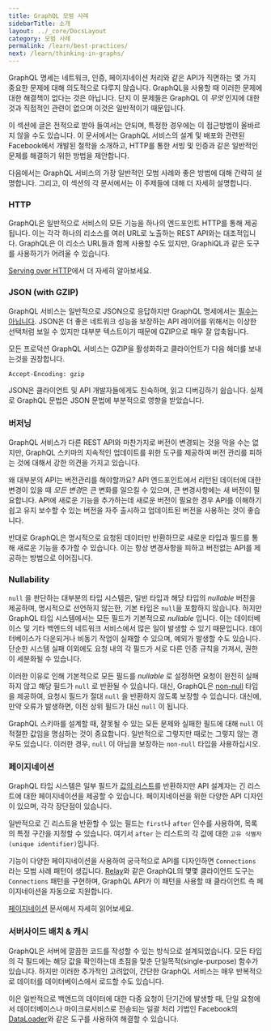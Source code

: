 ```yaml
---
title: GraphQL 모범 사례
sidebarTitle: 소개
layout: ../_core/DocsLayout
category: 모범 사례
permalink: /learn/best-practices/
next: /learn/thinking-in-graphs/
---
```


GraphQL 명세는 네트워크, 인증, 페이지네이션 처리와 같은 API가 직면하는 몇 가지 중요한 문제에 대해 의도적으로 다루지 않습니다. GraphQL을 사용할 때 이러한 문제에 대한 해결책이 없다는 것은 아닙니다. 단지 이 문제들은 GraphQL 이 _무엇_ 인지에 대한 것과 직접적인 관련이 없으며 이것은 일반적이기 때문입니다.

이 섹션에 글은 전적으로 받아 들여서는 안되며, 특정한 경우에는 이 접근방법이 올바르지 않을 수도 있습니다. 이 문서에서는 GraphQL 서비스의 설계 및 배포와 관련된 Facebook에서 개발된 철학을 소개하고, HTTP를 통한 서빙 및 인증과 같은 일반적인 문제를 해결하기 위한 방법을 제안합니다.

다음에서는 GraphQL 서비스의 가장 일반적인 모범 사례와 좋은 방법에 대해 간략히 설명합니다. 그리고, 이 섹션의 각 문서에서는 이 주제들에 대해 더 자세히 설명합니다.

### HTTP

GraphQL은 일반적으로 서비스의 모든 기능을 하나의 엔드포인트 HTTP를 통해 제공됩니다. 이는 각각 하나의 리소스를 여러 URL로 노출하는 REST API와는 대조적입니다. GraphQL은 이 리소스 URL들과 함께 사용할 수도 있지만, GraphiQL과 같은 도구를 사용하기가 어려울 수 있습니다.

[Serving over HTTP](/learn/serving-over-http/)에서 더 자세히 알아보세요.

### JSON (with GZIP)

GraphQL 서비스는 일반적으로 JSON으로 응답하지만 GraphQL 명세에서는 [필수는 아닙니다](http://facebook.github.io/graphql/#sec-Serialization-Format). JSON은 더 좋은 네트워크 성능을 보장하는 API 레이어를 위해서는 이상한 선택처럼 보일 수 있지만 대부분 텍스트이기 때문에 GZIP으로 매우 잘 압축됩니다.

모든 프로덕션 GraphQL 서비스는 GZIP을 활성화하고 클라이언트가 다음 헤더를 보내는것을 권장합니다.

```
Accept-Encoding: gzip
```

JSON은 클라이언트 및 API 개발자들에게도 친숙하며, 읽고 디버깅하기 쉽습니다. 실제로 GraphQL 문법은 JSON 문법에 부분적으로 영향을 받았습니다.

### 버저닝

GraphQL 서비스가 다른 REST API와 마찬가지로 버전이 변경되는 것을 막을 수는 없지만, GraphQL 스키마의 지속적인 업데이트를 위한 도구를 제공하여 버전 관리를 피하는 것에 대해서 강한 의견을 가지고 있습니다.

왜 대부분의 API는 버전관리를 해야할까요? API 엔드포인트에서 리턴된 데이터에 대한 변경이 있을 때 *모든 변경*은 큰 변화를 일으킬 수 있으며, 큰 변경사항에는 새 버전이 필요합니다. API에 새로운 기능을 추가하는데 새로운 버전이 필요한 경우 API를 이해하기 쉽고 유지 보수할 수 있는 버전을 자주 출시하고 업데이트된 버전을 사용하는 것이 좋습니다.

반대로 GraphQL은 명시적으로 요청된 데이터만 반환하므로 새로운 타입과 필드를 통해 새로운 기능을 추가할 수 있습니다. 이는 항상 변경사항을 피하고 버전없는 API를 제공하는 방법으로 이어집니다.

### Nullability

`null` 을 판단하는 대부분의 타입 시스템은, 일반 타입과 해당 타입의 _nullable_ 버전을 제공하며, 명시적으로 선언하지 않는한, 기본 타입은 `null`을 포함하지 않습니다. 하지만 GraphQL 타입 시스템에서는 모든 필드가 기본적으로 _nullable_ 입니다. 이는 데이터베이스 및 기타 백엔드의 네트워크 서비스에서 많은 일이 발생할 수 있기 때문입니다. 데이터베이스가 다운되거나 비동기 작업이 실패할 수 있으며, 예외가 발생할 수도 있습니다. 단순한 시스템 실패 이외에도 요청 내의 각 필드가 서로 다른 인증 규칙을 가져서, 권한이 세분화될 수 있습니다.

이러한 이유로 인해 기본적으로 모든 필드를 _nullable_ 로 설정하면 요청이 완전히 실패하지 않고 해당 필드가 `null` 로 반환될 수 있습니다. 대신, GraphQL은 [non-null](/learn/schema/#lists-and-non-null) 타입을 제공하여, 요청시 필드가 절대 `null` 을 반환하지 않도록 보장할 수 있습니다. 대신에, 만약 오류가 발생하면, 이전 상위 필드가 대신 `null` 이 됩니다.

GraphQL 스키마를 설계할 때, 잘못될 수 있는 모든 문제와 실패한 필드에 대해 `null` 이 적절한 값임을 명심하는 것이 중요합니다. 일반적으로 그렇지만 때로는 그렇지 않는 경우도 있습니다. 이러한 경우, `null` 이 아님을 보장하는 `non-null` 타입을 사용하십시오.

### 페이지네이션

GraphQL 타입 시스템은 일부 필드가 [값의 리스트](/learn/schema/#리스트와-non-null)를 반환하지만 API 설계자는 긴 리스트에 대한 페이지네이션을 제공할 수 있습니다. 페이지네이션을 위한 다양한 API 디자인이 있으며, 각각 장단점이 있습니다.

일반적으로 긴 리스트을 반환할 수 있는 필드는 `first`나 `after` 인수를 사용하여, 목록의 특정 구간을 지정할 수 있습니다. 여기서 `after` 는 리스트의 각 값에 대한 `고유 식별자(unique identifier)`입니다.

기능이 다양한 페이지네이션을 사용하여 궁극적으로 API를 디자인하면 `Connections` 라는 모범 사례 패턴이 생깁니다. [Relay](https://facebook.github.io/relay/)와 같은 GraphQL의 몇몇 클라이언트 도구는 `Connections` 패턴을 구현하며, GraphQL API가 이 패턴을 사용할 때 클라이언트 측 페이지네이션을 자동으로 지원합니다.

[페이지네이션](/learn/pagination/) 문서에서 자세히 읽어보세요.

### 서버사이드 배치 & 캐시

GraphQL은 서버에 깔끔한 코드를 작성할 수 있는 방식으로 설계되었습니다. 모든 타입의 각 필드에는 해당 값을 확인하는데 초점을 맞춘 단일목적(single-purpose) 함수가 있습니다. 하지만 이러한 추가적인 고려없이, 간단한 GraphQL 서비스는 매우 반복적으로 데이터를 데이터베이스에서 로드할 수도 있습니다.

이은 일반적으로 백엔드의 데이터에 대한 다중 요청이 단기간에 발생할 때, 단일 요청에서 데이터베이스나 마이크로서비스로 전송되는 일괄 처리 기법인 Facebook의 [DataLoader](https://github.com/facebook/dataloader)와 같은 도구를 사용하여 해결할 수 있습니다.
